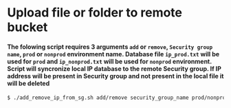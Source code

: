 # Upload file or folder to remote bucket

#### The folowing script requires 3 arguments `add` or `remove`, `Security group name`, `prod` or `nonprod` environment name. Database file `ip_prod.txt` will be used for `prod` and `ip_nonprod.txt` will be used for `nonprod` environment. Script will syncronize local IP database to the remote Security group. If IP address will be present in Security group and not present in the local file it will be deleted

```bash
$ ./add_remove_ip_from_sg.sh add/remove security_group_name prod/nonprod
```
